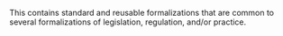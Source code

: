 This contains standard and reusable formalizations that are common to several formalizations of legislation, regulation, and/or practice.
